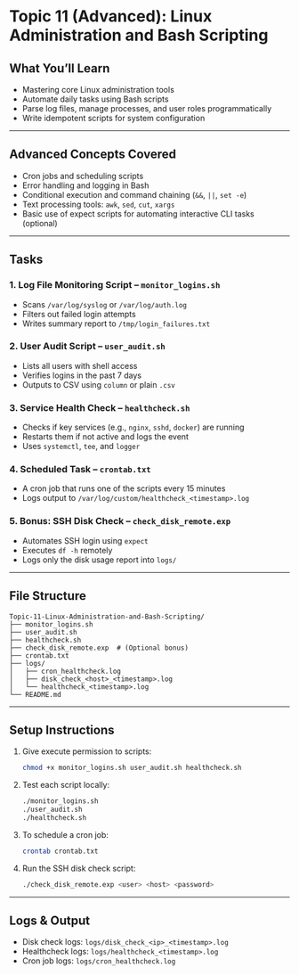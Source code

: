 
# Topic 11 (Advanced): Linux Administration and Bash Scripting

## What You’ll Learn
- Mastering core Linux administration tools
- Automate daily tasks using Bash scripts
- Parse log files, manage processes, and user roles programmatically
- Write idempotent scripts for system configuration

---

## Advanced Concepts Covered
- Cron jobs and scheduling scripts
- Error handling and logging in Bash
- Conditional execution and command chaining (`&&`, `||`, `set -e`)
- Text processing tools: `awk`, `sed`, `cut`, `xargs`
- Basic use of expect scripts for automating interactive CLI tasks (optional)

---

## Tasks

### 1. Log File Monitoring Script – `monitor_logins.sh`
- Scans `/var/log/syslog` or `/var/log/auth.log`
- Filters out failed login attempts
- Writes summary report to `/tmp/login_failures.txt`

### 2. User Audit Script – `user_audit.sh`
- Lists all users with shell access
- Verifies logins in the past 7 days
- Outputs to CSV using `column` or plain `.csv`

### 3. Service Health Check – `healthcheck.sh`
- Checks if key services (e.g., `nginx`, `sshd`, `docker`) are running
- Restarts them if not active and logs the event
- Uses `systemctl`, `tee`, and `logger`

### 4. Scheduled Task – `crontab.txt`
- A cron job that runs one of the scripts every 15 minutes
- Logs output to `/var/log/custom/healthcheck_<timestamp>.log`

### 5. Bonus: SSH Disk Check – `check_disk_remote.exp`
- Automates SSH login using `expect`
- Executes `df -h` remotely
- Logs only the disk usage report into `logs/`

---

## File Structure

```
Topic-11-Linux-Administration-and-Bash-Scripting/
├── monitor_logins.sh
├── user_audit.sh
├── healthcheck.sh
├── check_disk_remote.exp  # (Optional bonus)
├── crontab.txt
├── logs/
│   ├── cron_healthcheck.log
│   ├── disk_check_<host>_<timestamp>.log
│   └── healthcheck_<timestamp>.log
└── README.md
```

---

## Setup Instructions

1. Give execute permission to scripts:
   ```bash
   chmod +x monitor_logins.sh user_audit.sh healthcheck.sh
   ```

2. Test each script locally:
   ```bash
   ./monitor_logins.sh
   ./user_audit.sh
   ./healthcheck.sh
   ```

3. To schedule a cron job:
   ```bash
   crontab crontab.txt
   ```

4. Run the SSH disk check script:
   ```bash
   ./check_disk_remote.exp <user> <host> <password>
   ```

---

## Logs & Output
- Disk check logs: `logs/disk_check_<ip>_<timestamp>.log`
- Healthcheck logs: `logs/healthcheck_<timestamp>.log`
- Cron job logs: `logs/cron_healthcheck.log`